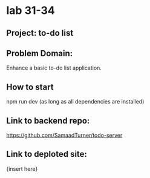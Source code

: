 # lab 31-34

## Project: to-do list

## Problem Domain: 
Enhance a basic to-do list application.

## How to start

npm run dev (as long as all dependencies are installed)  

## Link to backend repo:  
https://github.com/SamaadTurner/todo-server  

## Link to deploted site:  
{insert here}  
